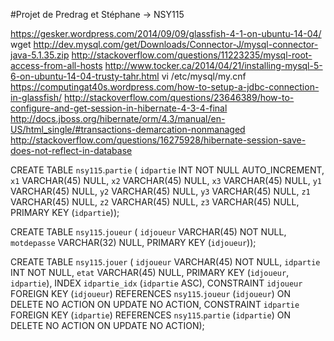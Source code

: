 #Projet de Predrag et Stéphane -> NSY115


https://gesker.wordpress.com/2014/09/09/glassfish-4-1-on-ubuntu-14-04/
wget http://dev.mysql.com/get/Downloads/Connector-J/mysql-connector-java-5.1.35.zip
http://stackoverflow.com/questions/11223235/mysql-root-access-from-all-hosts
http://www.tocker.ca/2014/04/21/installing-mysql-5-6-on-ubuntu-14-04-trusty-tahr.html
vi /etc/mysql/my.cnf
https://computingat40s.wordpress.com/how-to-setup-a-jdbc-connection-in-glassfish/
http://stackoverflow.com/questions/23646389/how-to-configure-and-get-session-in-hibernate-4-3-4-final
http://docs.jboss.org/hibernate/orm/4.3/manual/en-US/html_single/#transactions-demarcation-nonmanaged
http://stackoverflow.com/questions/16275928/hibernate-session-save-does-not-reflect-in-database


CREATE TABLE `nsy115`.`partie` (
  `idpartie` INT NOT NULL AUTO_INCREMENT,
  `x1` VARCHAR(45) NULL,
  `x2` VARCHAR(45) NULL,
  `x3` VARCHAR(45) NULL,
  `y1` VARCHAR(45) NULL,
  `y2` VARCHAR(45) NULL,
  `y3` VARCHAR(45) NULL,
  `z1` VARCHAR(45) NULL,
  `z2` VARCHAR(45) NULL,
  `z3` VARCHAR(45) NULL,
  PRIMARY KEY (`idpartie`));

CREATE TABLE `nsy115`.`joueur` (
  `idjoueur` VARCHAR(45) NOT NULL,
  `motdepasse` VARCHAR(32) NULL,
  PRIMARY KEY (`idjoueur`));

CREATE TABLE `nsy115`.`jouer` (
  `idjoueur` VARCHAR(45) NOT NULL,
  `idpartie` INT NOT NULL,
  `etat` VARCHAR(45) NULL,
  PRIMARY KEY (`idjoueur`, `idpartie`),
  INDEX `idpartie_idx` (`idpartie` ASC),
  CONSTRAINT `idjoueur`
    FOREIGN KEY (`idjoueur`)
    REFERENCES `nsy115`.`joueur` (`idjoueur`)
    ON DELETE NO ACTION
    ON UPDATE NO ACTION,
  CONSTRAINT `idpartie`
    FOREIGN KEY (`idpartie`)
    REFERENCES `nsy115`.`partie` (`idpartie`)
    ON DELETE NO ACTION
    ON UPDATE NO ACTION);
